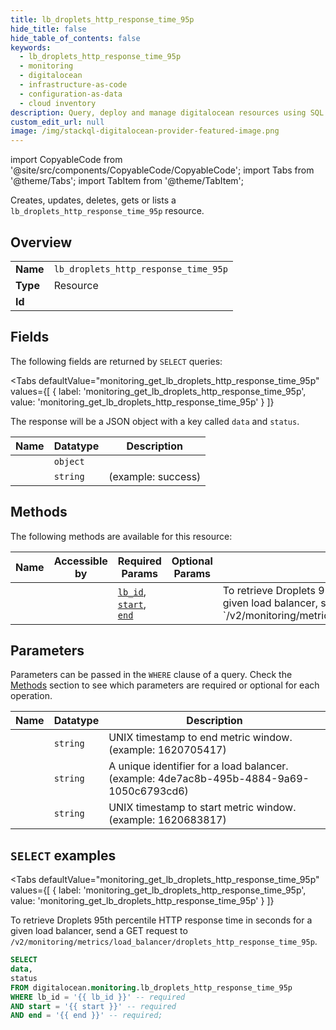 ```yaml
--- 
title: lb_droplets_http_response_time_95p
hide_title: false
hide_table_of_contents: false
keywords:
  - lb_droplets_http_response_time_95p
  - monitoring
  - digitalocean
  - infrastructure-as-code
  - configuration-as-data
  - cloud inventory
description: Query, deploy and manage digitalocean resources using SQL
custom_edit_url: null
image: /img/stackql-digitalocean-provider-featured-image.png
---
```


import CopyableCode from '@site/src/components/CopyableCode/CopyableCode';
import Tabs from '@theme/Tabs';
import TabItem from '@theme/TabItem';

Creates, updates, deletes, gets or lists a <code>lb_droplets_http_response_time_95p</code> resource.

## Overview
<table><tbody>
<tr><td><b>Name</b></td><td><code>lb_droplets_http_response_time_95p</code></td></tr>
<tr><td><b>Type</b></td><td>Resource</td></tr>
<tr><td><b>Id</b></td><td><CopyableCode code="digitalocean.monitoring.lb_droplets_http_response_time_95p" /></td></tr>
</tbody></table>

## Fields

The following fields are returned by `SELECT` queries:

<Tabs
    defaultValue="monitoring_get_lb_droplets_http_response_time_95p"
    values={[
        { label: 'monitoring_get_lb_droplets_http_response_time_95p', value: 'monitoring_get_lb_droplets_http_response_time_95p' }
    ]}
>
<TabItem value="monitoring_get_lb_droplets_http_response_time_95p">

The response will be a JSON object with a key called `data` and `status`.

<table>
<thead>
    <tr>
    <th>Name</th>
    <th>Datatype</th>
    <th>Description</th>
    </tr>
</thead>
<tbody>
<tr>
    <td><CopyableCode code="data" /></td>
    <td><code>object</code></td>
    <td></td>
</tr>
<tr>
    <td><CopyableCode code="status" /></td>
    <td><code>string</code></td>
    <td> (example: success)</td>
</tr>
</tbody>
</table>
</TabItem>
</Tabs>

## Methods

The following methods are available for this resource:

<table>
<thead>
    <tr>
    <th>Name</th>
    <th>Accessible by</th>
    <th>Required Params</th>
    <th>Optional Params</th>
    <th>Description</th>
    </tr>
</thead>
<tbody>
<tr>
    <td><a href="#monitoring_get_lb_droplets_http_response_time_95p"><CopyableCode code="monitoring_get_lb_droplets_http_response_time_95p" /></a></td>
    <td><CopyableCode code="select" /></td>
    <td><a href="#parameter-lb_id"><code>lb_id</code></a>, <a href="#parameter-start"><code>start</code></a>, <a href="#parameter-end"><code>end</code></a></td>
    <td></td>
    <td>To retrieve Droplets 95th percentile HTTP response time in seconds for a given load balancer, send a GET request to `/v2/monitoring/metrics/load_balancer/droplets_http_response_time_95p`.</td>
</tr>
</tbody>
</table>

## Parameters

Parameters can be passed in the `WHERE` clause of a query. Check the [Methods](#methods) section to see which parameters are required or optional for each operation.

<table>
<thead>
    <tr>
    <th>Name</th>
    <th>Datatype</th>
    <th>Description</th>
    </tr>
</thead>
<tbody>
<tr id="parameter-end">
    <td><CopyableCode code="end" /></td>
    <td><code>string</code></td>
    <td>UNIX timestamp to end metric window. (example: 1620705417)</td>
</tr>
<tr id="parameter-lb_id">
    <td><CopyableCode code="lb_id" /></td>
    <td><code>string</code></td>
    <td>A unique identifier for a load balancer. (example: 4de7ac8b-495b-4884-9a69-1050c6793cd6)</td>
</tr>
<tr id="parameter-start">
    <td><CopyableCode code="start" /></td>
    <td><code>string</code></td>
    <td>UNIX timestamp to start metric window. (example: 1620683817)</td>
</tr>
</tbody>
</table>

## `SELECT` examples

<Tabs
    defaultValue="monitoring_get_lb_droplets_http_response_time_95p"
    values={[
        { label: 'monitoring_get_lb_droplets_http_response_time_95p', value: 'monitoring_get_lb_droplets_http_response_time_95p' }
    ]}
>
<TabItem value="monitoring_get_lb_droplets_http_response_time_95p">

To retrieve Droplets 95th percentile HTTP response time in seconds for a given load balancer, send a GET request to `/v2/monitoring/metrics/load_balancer/droplets_http_response_time_95p`.

```sql
SELECT
data,
status
FROM digitalocean.monitoring.lb_droplets_http_response_time_95p
WHERE lb_id = '{{ lb_id }}' -- required
AND start = '{{ start }}' -- required
AND end = '{{ end }}' -- required;
```
</TabItem>
</Tabs>
